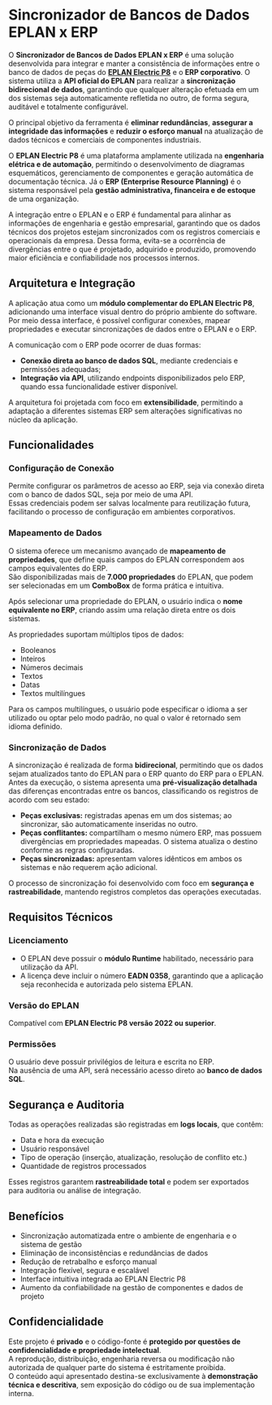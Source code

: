 # Sincronizador de Bancos de Dados EPLAN x ERP

O **Sincronizador de Bancos de Dados EPLAN x ERP** é uma solução desenvolvida para integrar e manter a consistência de informações entre o banco de dados de peças do **[EPLAN Electric P8](https://www.eplan.software/pt/solucoes/eplan-electric-p8/)** e o **ERP corporativo**. O sistema utiliza a **API oficial do EPLAN** para realizar a **sincronização bidirecional de dados**, garantindo que qualquer alteração efetuada em um dos sistemas seja automaticamente refletida no outro, de forma segura, auditável e totalmente configurável.

O principal objetivo da ferramenta é **eliminar redundâncias**, **assegurar a integridade das informações** e **reduzir o esforço manual** na atualização de dados técnicos e comerciais de componentes industriais.

O **EPLAN Electric P8** é uma plataforma amplamente utilizada na **engenharia elétrica e de automação**, permitindo o desenvolvimento de diagramas esquemáticos, gerenciamento de componentes e geração automática de documentação técnica. Já o **ERP (Enterprise Resource Planning)** é o sistema responsável pela **gestão administrativa, financeira e de estoque** de uma organização.  

A integração entre o EPLAN e o ERP é fundamental para alinhar as informações de engenharia e gestão empresarial, garantindo que os dados técnicos dos projetos estejam sincronizados com os registros comerciais e operacionais da empresa. Dessa forma, evita-se a ocorrência de divergências entre o que é projetado, adquirido e produzido, promovendo maior eficiência e confiabilidade nos processos internos.

## Arquitetura e Integração

A aplicação atua como um **módulo complementar do EPLAN Electric P8**, adicionando uma interface visual dentro do próprio ambiente do software. Por meio dessa interface, é possível configurar conexões, mapear propriedades e executar sincronizações de dados entre o EPLAN e o ERP.

A comunicação com o ERP pode ocorrer de duas formas:  
- **Conexão direta ao banco de dados SQL**, mediante credenciais e permissões adequadas;  
- **Integração via API**, utilizando endpoints disponibilizados pelo ERP, quando essa funcionalidade estiver disponível.

A arquitetura foi projetada com foco em **extensibilidade**, permitindo a adaptação a diferentes sistemas ERP sem alterações significativas no núcleo da aplicação.

## Funcionalidades

### Configuração de Conexão
Permite configurar os parâmetros de acesso ao ERP, seja via conexão direta com o banco de dados SQL, seja por meio de uma API.  
Essas credenciais podem ser salvas localmente para reutilização futura, facilitando o processo de configuração em ambientes corporativos.

### Mapeamento de Dados
O sistema oferece um mecanismo avançado de **mapeamento de propriedades**, que define quais campos do EPLAN correspondem aos campos equivalentes do ERP.  
São disponibilizadas mais de **7.000 propriedades** do EPLAN, que podem ser selecionadas em um **ComboBox** de forma prática e intuitiva.

Após selecionar uma propriedade do EPLAN, o usuário indica o **nome equivalente no ERP**, criando assim uma relação direta entre os dois sistemas.

As propriedades suportam múltiplos tipos de dados:
- Booleanos  
- Inteiros  
- Números decimais  
- Textos  
- Datas  
- Textos multilíngues  

Para os campos multilíngues, o usuário pode especificar o idioma a ser utilizado ou optar pelo modo padrão, no qual o valor é retornado sem idioma definido.

### Sincronização de Dados
A sincronização é realizada de forma **bidirecional**, permitindo que os dados sejam atualizados tanto do EPLAN para o ERP quanto do ERP para o EPLAN.  
Antes da execução, o sistema apresenta uma **pré-visualização detalhada** das diferenças encontradas entre os bancos, classificando os registros de acordo com seu estado:

- **Peças exclusivas:** registradas apenas em um dos sistemas; ao sincronizar, são automaticamente inseridas no outro.  
- **Peças conflitantes:** compartilham o mesmo número ERP, mas possuem divergências em propriedades mapeadas. O sistema atualiza o destino conforme as regras configuradas.  
- **Peças sincronizadas:** apresentam valores idênticos em ambos os sistemas e não requerem ação adicional.

O processo de sincronização foi desenvolvido com foco em **segurança e rastreabilidade**, mantendo registros completos das operações executadas.

## Requisitos Técnicos

### Licenciamento
- O EPLAN deve possuir o **módulo Runtime** habilitado, necessário para utilização da API.  
- A licença deve incluir o número **EADN 0358**, garantindo que a aplicação seja reconhecida e autorizada pelo sistema EPLAN.

### Versão do EPLAN
Compatível com **EPLAN Electric P8 versão 2022 ou superior**.

### Permissões
O usuário deve possuir privilégios de leitura e escrita no ERP.  
Na ausência de uma API, será necessário acesso direto ao **banco de dados SQL**.

## Segurança e Auditoria

Todas as operações realizadas são registradas em **logs locais**, que contêm:  
- Data e hora da execução  
- Usuário responsável  
- Tipo de operação (inserção, atualização, resolução de conflito etc.)  
- Quantidade de registros processados  

Esses registros garantem **rastreabilidade total** e podem ser exportados para auditoria ou análise de integração.

## Benefícios

- Sincronização automatizada entre o ambiente de engenharia e o sistema de gestão  
- Eliminação de inconsistências e redundâncias de dados  
- Redução de retrabalho e esforço manual  
- Integração flexível, segura e escalável  
- Interface intuitiva integrada ao EPLAN Electric P8  
- Aumento da confiabilidade na gestão de componentes e dados de projeto  

## Confidencialidade

Este projeto é **privado** e o código-fonte é **protegido por questões de confidencialidade e propriedade intelectual**.  
A reprodução, distribuição, engenharia reversa ou modificação não autorizada de qualquer parte do sistema é estritamente proibida.  
O conteúdo aqui apresentado destina-se exclusivamente à **demonstração técnica e descritiva**, sem exposição do código ou de sua implementação interna.
